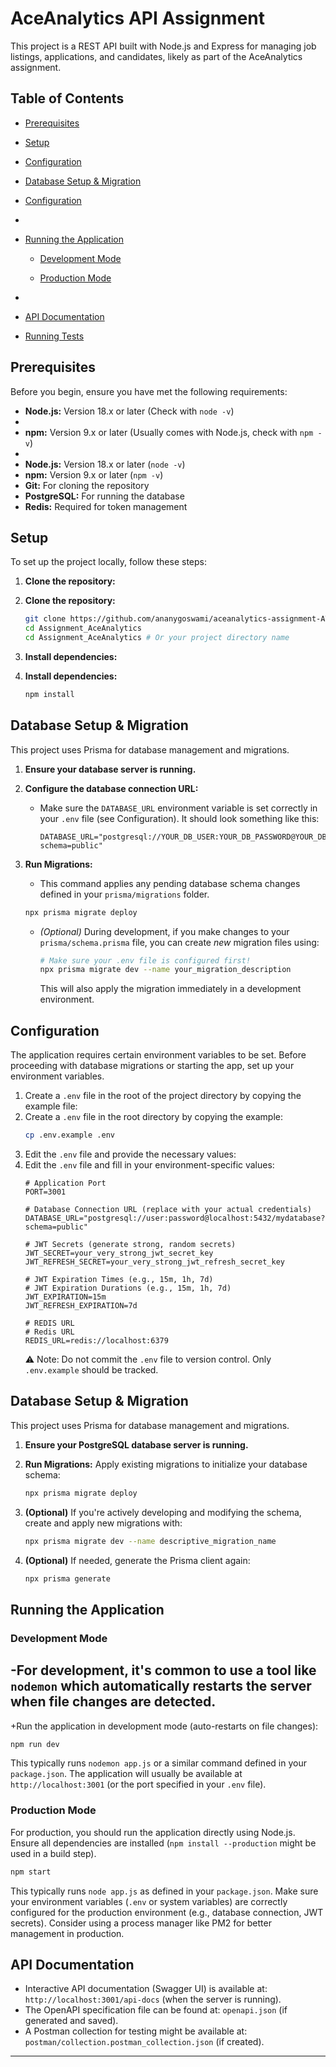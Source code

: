 # AceAnalytics API Assignment

This project is a REST API built with Node.js and Express for managing job listings, applications, and candidates, likely as part of the AceAnalytics assignment.

## Table of Contents

*   [Prerequisites](#prerequisites)

*   [Setup](#setup)

*   [Configuration](#configuration)
*   [Database Setup & Migration](#database-setup--migration)

*   [Configuration](#configuration)
*
*   [Running the Application](#running-the-application)

    *   [Development Mode](#development-mode)

    *   [Production Mode](#production-mode)
*
*   [API Documentation](#api-documentation)

*   [Running Tests](#running-tests)

## Prerequisites

Before you begin, ensure you have met the following requirements:

*   **Node.js:** Version 18.x or later (Check with `node -v`)
*
*   **npm:** Version 9.x or later (Usually comes with Node.js, check with `npm -v`)
*
*   **Node.js:** Version 18.x or later (`node -v`)
*   **npm:** Version 9.x or later (`npm -v`)
*   **Git:** For cloning the repository
*   **PostgreSQL:** For running the database
*   **Redis:** Required for token management

## Setup

To set up the project locally, follow these steps:

1.  **Clone the repository:**
1.  **Clone the repository:**
    ```bash
    git clone https://github.com/ananygoswami/aceanalytics-assignment-ATS.git
    cd Assignment_AceAnalytics
    cd Assignment_AceAnalytics # Or your project directory name
    ```

2.  **Install dependencies:**
2.  **Install dependencies:**
    ```bash
    npm install
    ```

## Database Setup & Migration

This project uses Prisma for database management and migrations.

1.  **Ensure your database server is running.**

2.  **Configure the database connection URL:**
    *   Make sure the `DATABASE_URL` environment variable is set correctly in your `.env` file (see Configuration). It should look something like this:
        ```
        DATABASE_URL="postgresql://YOUR_DB_USER:YOUR_DB_PASSWORD@YOUR_DB_HOST:YOUR_DB_PORT/YOUR_DB_NAME?schema=public"
        ```

3.  **Run Migrations:**
    *   This command applies any pending database schema changes defined in your `prisma/migrations` folder.
    ```bash
    npx prisma migrate deploy
    ```
    *   *(Optional)* During development, if you make changes to your `prisma/schema.prisma` file, you can create *new* migration files using:
        ```bash
        # Make sure your .env file is configured first!
        npx prisma migrate dev --name your_migration_description
        ```
        This will also apply the migration immediately in a development environment.

## Configuration

The application requires certain environment variables to be set.
Before proceeding with database migrations or starting the app, set up your environment variables.

1.  Create a `.env` file in the root of the project directory by copying the example file:
1.  Create a `.env` file in the root directory by copying the example:
    ```bash
    cp .env.example .env
    ```
2.  Edit the `.env` file and provide the necessary values:
2.  Edit the `.env` file and fill in your environment-specific values:
    ```dotenv
    # Application Port
    PORT=3001

    # Database Connection URL (replace with your actual credentials)
    DATABASE_URL="postgresql://user:password@localhost:5432/mydatabase?schema=public"

    # JWT Secrets (generate strong, random secrets)
    JWT_SECRET=your_very_strong_jwt_secret_key
    JWT_REFRESH_SECRET=your_very_strong_jwt_refresh_secret_key

    # JWT Expiration Times (e.g., 15m, 1h, 7d)
    # JWT Expiration Durations (e.g., 15m, 1h, 7d)
    JWT_EXPIRATION=15m
    JWT_REFRESH_EXPIRATION=7d

    # REDIS URL
    # Redis URL
    REDIS_URL=redis://localhost:6379
    ```
    ⚠️ Note: Do not commit the `.env` file to version control. Only `.env.example` should be tracked.

## Database Setup & Migration

This project uses Prisma for database management and migrations.

1.  **Ensure your PostgreSQL database server is running.**

2.  **Run Migrations:**
    Apply existing migrations to initialize your database schema:
    ```bash
    npx prisma migrate deploy
    ```

3.  **(Optional)** If you're actively developing and modifying the schema, create and apply new migrations with:
    ```bash
    npx prisma migrate dev --name descriptive_migration_name
    ```

4.  **(Optional)** If needed, generate the Prisma client again:
    ```bash
    npx prisma generate
    ```

## Running the Application

 ### Development Mode
 
-For development, it's common to use a tool like `nodemon` which automatically restarts the server when file changes are detected.
-
+Run the application in development mode (auto-restarts on file changes):
 ```bash
 npm run dev
```
This typically runs `nodemon app.js` or a similar command defined in your `package.json`. The application will usually be available at `http://localhost:3001` (or the port specified in your `.env` file).

### Production Mode

For production, you should run the application directly using Node.js. Ensure all dependencies are installed (`npm install --production` might be used in a build step).

```bash
npm start
```
This typically runs `node app.js` as defined in your `package.json`. Make sure your environment variables (`.env` or system variables) are correctly configured for the production environment (e.g., database connection, JWT secrets). Consider using a process manager like PM2 for better management in production.

## API Documentation

*   Interactive API documentation (Swagger UI) is available at: `http://localhost:3001/api-docs` (when the server is running).
*   The OpenAPI specification file can be found at: `openapi.json` (if generated and saved).
*   A Postman collection for testing might be available at: `postman/collection.postman_collection.json` (if created).
---